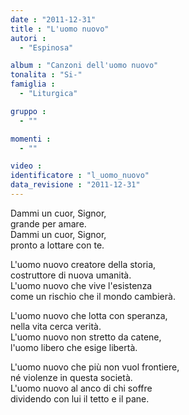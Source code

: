 ```yaml
---
date : "2011-12-31"
title : "L'uomo nuovo"
autori : 
  - "Espinosa"

album : "Canzoni dell'uomo nuovo"
tonalita : "Si-"
famiglia : 
  - "Liturgica"

gruppo : 
  - ""

momenti : 
  - ""

video : 
identificatore : "l_uomo_nuovo"
data_revisione : "2011-12-31"
---
```

  
  
Dammi un cuor, Signor,  
grande per amare.  
Dammi un cuor, Signor,  
pronto a lottare con te.  
  
  
L'uomo nuovo creatore della storia,  
costruttore di nuova umanità.   
L'uomo nuovo che vive l'esistenza  
come un rischio che il mondo cambierà.  
  
  
L'uomo nuovo che lotta con speranza,  
nella vita cerca verità.   
L'uomo nuovo non stretto da catene,  
l'uomo libero che esige libertà.  
  
  
L'uomo nuovo che più non vuol frontiere,  
né violenze in questa società.   
L'uomo nuovo al anco di chi soffre  
dividendo con lui il tetto e il pane.  
  
  
  
